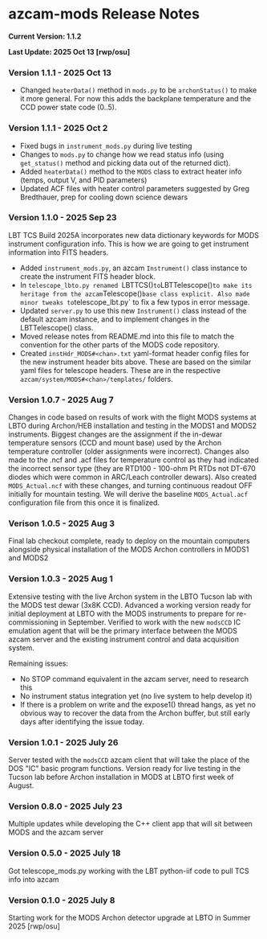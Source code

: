 # azcam-mods Release Notes

**Current Version: 1.1.2**

**Last Update: 2025 Oct 13 [rwp/osu]**

### Version 1.1.1 - 2025 Oct 13
 * Changed `heaterData()` method in `mods.py` to be `archonStatus()` to make it more general. For now this adds the backplane temperature and the CCD power state code (0..5).

### Version 1.1.1 - 2025 Oct 2
 * Fixed bugs in `instrument_mods.py` during live testing
 * Changes to `mods.py` to change how we read status info (using `get_status()` method and picking data out of the returned dict).
 * Added `heaterData()` method to the `MODS` class to extract heater info (temps, output V, and PID parameters)
 * Updated ACF files with heater control parameters suggested by Greg Bredthauer, prep for cooling down science dewars

### Version 1.1.0 - 2025 Sep 23

LBT TCS Build 2025A incorporates new data dictionary keywords for MODS instrument configuration 
info. This is how we are going to get instrument information into FITS headers. 
 * Added `instrument_mods.py`, an azcam `Instrument()` class instance to create the instrument FITS header
block.
 * In `telescope_lbto.py renamed `LBTTCS()` to `LBTTelescope()` to make its heritage from the azcam `Telescope()` base class explicit. Also made minor tweaks to `telescope_lbt.py` to fix a few typos in error message.
 * Updated `server.py` to use this new `Instrument()` class instead of the default azcam instance, and to implement changes in the LBTTelescope() class.
 * Moved release notes from README.md into this file to match the convention for the other parts of the MODS code repository.
 * Created `instHdr_MODS#<chan>.txt` yaml-format header config files for the new instrument header bits above.  These are based on the similar yaml files for telescope headers. These are in the respective `azcam/system/MODS#<chan>/templates/` folders.

### Version 1.0.7 - 2025 Aug 7

Changes in code based on results of work with the flight MODS systems at LBTO during Archon/HEB 
installation and testing in the MODS1 and MODS2 instruments.  Biggest changes are the assignment
if the in-dewar temperature sensors (CCD and mount base) used by the Archon temperature controller
(older assignments were incorrect). Changes also made to the .ncf and .acf files for temperature
control as they had indicated the incorrect sensor type (they are RTD100 - 100-ohm Pt RTDs
not DT-670 diodes which were common in ARC/Leach controller dewars).  Also created `MODS_Actual.ncf`
with these changes, and turning continuous readout OFF initially for mountain testing.  We will
derive the baseline `MODS_Actual.acf` configuration file from this once it is finalized.

### Verison 1.0.5 - 2025 Aug 3 

Final lab checkout complete, ready to deploy on the mountain computers
alongside physical installation of the MODS Archon controllers in
MODS1 and MODS2

### Version 1.0.3 - 2025 Aug 1

Extensive testing with the live Archon system in the LBTO Tucson lab
with the MODS test dewar (3x8K CCD).  Advanced a working version ready
for initial deployment at LBTO with the MODS instruments to prepare
for re-commissioning in September.  Verified to work with the new
`modsCCD` IC emulation agent that will be the primary interface
between the MODS azcam server and the existing instrument control and
data acquisition system.

Remaining issues:
 * No STOP command equivalent in the azcam server, need to research this
 * No instrument status integration yet (no live system to help develop it)
 * If there is a problem on write and the expose1() thread hangs, as yet no obvious way to recover the data from the Archon buffer, but still early days after identifying the issue today.

### Version 1.0.1 - 2025 July 26

Server tested with the `modsCCD` azcam client that will take the place
of the DOS "IC" basic program functions.  Version ready for live
testing in the Tucson lab before Archon installation in MODS at LBTO
first week of August.

### Version 0.8.0 - 2025 July 23

Multiple updates while developing the C++ client app that will sit between MODS and the azcam server

### Version 0.5.0 - 2025 July 18

Got telescope_mods.py working with the LBT python-iif code to pull TCS info into azcam

### Version 0.1.0 - 2025 July 8

Starting work for the MODS Archon detector upgrade at LBTO in Summer 2025 [rwp/osu]

